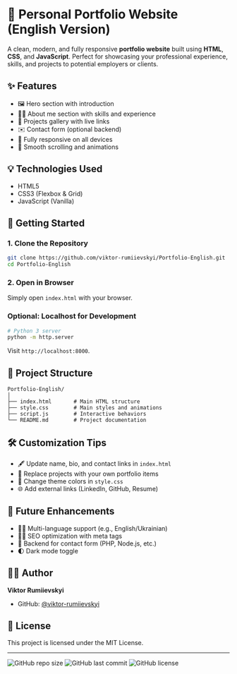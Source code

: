 
# 💼 Personal Portfolio Website (English Version)

A clean, modern, and fully responsive **portfolio website** built using **HTML**, **CSS**, and **JavaScript**. Perfect for showcasing your professional experience, skills, and projects to potential employers or clients.

## ✨ Features

- 🖼️ Hero section with introduction
- 👨‍💻 About me section with skills and experience
- 📂 Projects gallery with live links
- ✉️ Contact form (optional backend)
- 📱 Fully responsive on all devices
- 🎨 Smooth scrolling and animations

## 💡 Technologies Used

- HTML5
- CSS3 (Flexbox & Grid)
- JavaScript (Vanilla)

## 🚀 Getting Started

### 1. Clone the Repository

```bash
git clone https://github.com/viktor-rumiievskyi/Portfolio-English.git
cd Portfolio-English
```

### 2. Open in Browser

Simply open `index.html` with your browser.

### Optional: Localhost for Development

```bash
# Python 3 server
python -m http.server
```

Visit `http://localhost:8000`.

## 📁 Project Structure

```
Portfolio-English/
│
├── index.html       # Main HTML structure
├── style.css        # Main styles and animations
├── script.js        # Interactive behaviors
└── README.md        # Project documentation
```


## 🛠 Customization Tips

- 🖋️ Update name, bio, and contact links in `index.html`
- 🧠 Replace projects with your own portfolio items
- 🎨 Change theme colors in `style.css`
- 🌐 Add external links (LinkedIn, GitHub, Resume)

## 🌟 Future Enhancements

- 🧑‍💼 Multi-language support (e.g., English/Ukrainian)
- 🕵️‍♂️ SEO optimization with meta tags
- 📧 Backend for contact form (PHP, Node.js, etc.)
- 🌓 Dark mode toggle

## 👨‍💻 Author

**Viktor Rumiievskyi**  
- GitHub: [@viktor-rumiievskyi](https://github.com/viktor-rumiievskyi)

## 📄 License

This project is licensed under the MIT License.

---

![GitHub repo size](https://img.shields.io/github/repo-size/viktor-rumiievskyi/Portfolio-English)
![GitHub last commit](https://img.shields.io/github/last-commit/viktor-rumiievskyi/Portfolio-English)
![GitHub license](https://img.shields.io/github/license/viktor-rumiievskyi/Portfolio-English)
